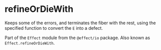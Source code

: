 # refineOrDieWith

Keeps some of the errors, and terminates the fiber with the rest, using
the specified function to convert the `E` into a defect.

Part of the `Effect` module from the `@effect/io` package. Also known as `Effect.refineOrDieWith`.
